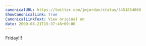 ```yaml
---
canonicalURL: https://twitter.com/jmjordan/status/3451854068
ShowCanonicalLink: true
CanonicalLinkText: View original on
date: 2009-08-21T15:37:46+00:00
---
```

Friday!!!